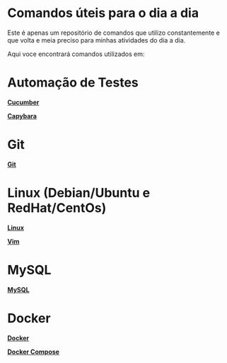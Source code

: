 # Comandos úteis para o dia a dia

Este é apenas um repositório de comandos que utilizo constantemente e que volta e meia preciso para minhas atividades do dia a dia.

Aqui voce encontrará comandos utilizados em:

# Automação de Testes

[**Cucumber**](comandos-cucumber.md)

[**Capybara**](comandos-capybara.md)


# Git

[**Git**](comandos-git.md)


# Linux (Debian/Ubuntu e RedHat/CentOs)
[**Linux**](comandos-linux.md)

[**Vim**](comandos-vim.md)


# MySQL

[**MySQL**](comandos-mysql.md)


# Docker

[**Docker**](comandos-docker.md)

[**Docker Compose**](comandos-docker.md)



